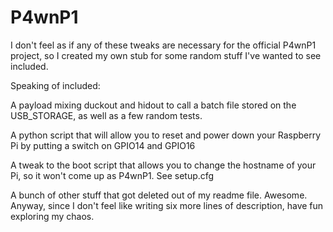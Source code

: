 # P4wnP1

I don't feel as if any of these tweaks are necessary for the official P4wnP1 project, so I created my own stub for some random
stuff I've wanted to see included.

Speaking of included:

A payload mixing duckout and hidout to call a batch file stored on the USB_STORAGE, as well as a few random tests.

A python script that will allow you to reset and power down your Raspberry Pi by putting a switch on GPIO14 and GPIO16

A tweak to the boot script that allows you to change the hostname of your Pi, so it won't come up as P4wnP1. See setup.cfg

A bunch of other stuff that got deleted out of my readme file. Awesome. Anyway, since I don't feel like writing six more lines of description, have fun exploring my chaos.
